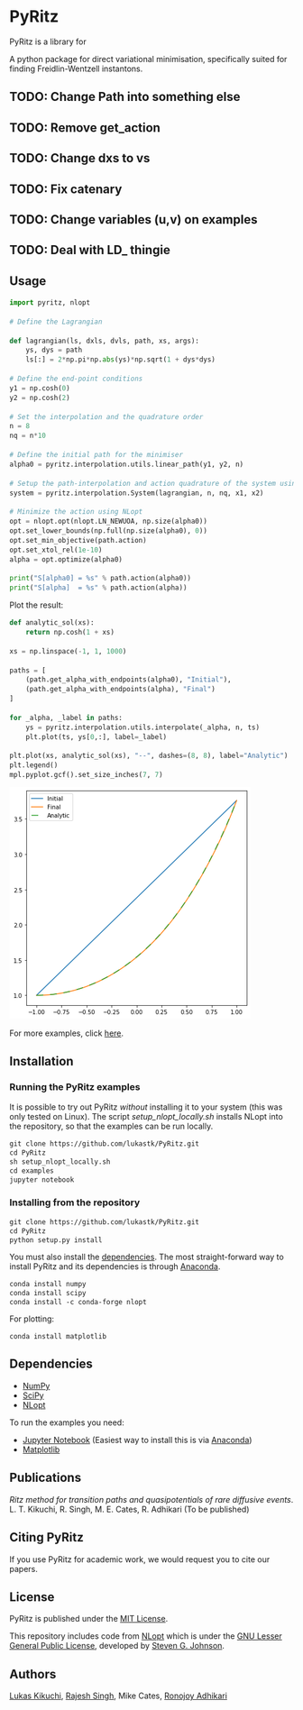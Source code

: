 PyRitz
=======

PyRitz is a library for

A python package for direct variational minimisation, specifically suited for finding Freidlin-Wentzell instantons.

## TODO: Change Path into something else

## TODO: Remove get_action

## TODO: Change dxs to vs

## TODO: Fix catenary

## TODO: Change variables (u,v) on examples

## TODO: Deal with LD_ thingie

## Usage

```python
import pyritz, nlopt

# Define the Lagrangian

def lagrangian(ls, dxls, dvls, path, xs, args):
    ys, dys = path
    ls[:] = 2*np.pi*np.abs(ys)*np.sqrt(1 + dys*dys)

# Define the end-point conditions
y1 = np.cosh(0)
y2 = np.cosh(2)

# Set the interpolation and the quadrature order
n = 8
nq = n*10

# Define the initial path for the minimiser
alpha0 = pyritz.interpolation.utils.linear_path(y1, y2, n)

# Setup the path-interpolation and action quadrature of the system using PyRitz
system = pyritz.interpolation.System(lagrangian, n, nq, x1, x2)

# Minimize the action using NLopt
opt = nlopt.opt(nlopt.LN_NEWUOA, np.size(alpha0))
opt.set_lower_bounds(np.full(np.size(alpha0), 0))
opt.set_min_objective(path.action)
opt.set_xtol_rel(1e-10)
alpha = opt.optimize(alpha0)

print("S[alpha0] = %s" % path.action(alpha0))
print("S[alpha]  = %s" % path.action(alpha))
```

Plot the result:

```python
def analytic_sol(xs):
    return np.cosh(1 + xs)

xs = np.linspace(-1, 1, 1000)

paths = [
    (path.get_alpha_with_endpoints(alpha0), "Initial"),
    (path.get_alpha_with_endpoints(alpha), "Final")
]

for _alpha, _label in paths:
    ys = pyritz.interpolation.utils.interpolate(_alpha, n, ts)
    plt.plot(ts, ys[0,:], label=_label)

plt.plot(xs, analytic_sol(xs), "--", dashes=(8, 8), label="Analytic")
plt.legend()
mpl.pyplot.gcf().set_size_inches(7, 7)
```

![Surface of revolution](./docs/media/surface-of-revolution.png)

For more examples, click [here](https://github.com/lukastk/PyRitz/tree/master/examples).

## Installation

### Running the PyRitz examples

It is possible to try out PyRitz *without* installing it to your system (this was only tested on Linux). The script *setup_nlopt_locally.sh* installs NLopt into the repository, so that the examples can be run locally.

```
git clone https://github.com/lukastk/PyRitz.git
cd PyRitz
sh setup_nlopt_locally.sh
cd examples
jupyter notebook
```

### Installing from the repository

```
git clone https://github.com/lukastk/PyRitz.git
cd PyRitz
python setup.py install
```

You must also install the [dependencies](#dependencies). The most straight-forward way to install PyRitz and its dependencies is through [Anaconda](https://www.anaconda.com/distribution/).

```
conda install numpy
conda install scipy
conda install -c conda-forge nlopt
```

For plotting:

```
conda install matplotlib
```

## Dependencies

- [NumPy](https://numpy.org/)
- [SciPy](https://www.scipy.org/)
- [NLopt](https://nlopt.readthedocs.io/en/latest/)

To run the examples you need:

- [Jupyter Notebook](https://jupyter.org/) (Easiest way to  install this is via [Anaconda](https://www.anaconda.com/distribution/))
- [Matplotlib](https://matplotlib.org/)

## Publications

*Ritz method for transition paths and quasipotentials of rare diffusive events*. L. T. Kikuchi, R. Singh, M. E. Cates, R. Adhikari (To be published)

## Citing PyRitz

If you use PyRitz for academic work, we would request you to cite our papers.

## License

PyRitz is published under the [MIT License](https://opensource.org/licenses/MIT).

This repository includes code from [NLopt](https://nlopt.readthedocs.io/) which is under the [GNU Lesser General Public License](https://en.wikipedia.org/wiki/GNU_Lesser_General_Public_License), developed by [Steven G. Johnson](https://github.com/stevengj).

## Authors

[Lukas Kikuchi](https://github.com/lukastk), [Rajesh Singh](https://github.com/rajeshrinet), Mike Cates, [Ronojoy Adhikari](https://github.com/ronojoy)
